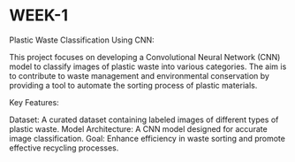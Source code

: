 # WEEK-1

Plastic Waste Classification Using CNN:

This project focuses on developing a Convolutional Neural Network (CNN) model to classify images of plastic waste into various categories. The aim is to contribute to waste management and environmental conservation by providing a tool to automate the sorting process of plastic materials.

Key Features:

Dataset: A curated dataset containing labeled images of different types of plastic waste.
Model Architecture: A CNN model designed for accurate image classification.
Goal: Enhance efficiency in waste sorting and promote effective recycling processes.
